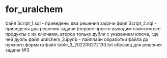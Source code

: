 # for_uralchem
файл Script_1.sql - приведены два решения задачи
файл Script_2.sql - приведены два решения задачи (первое просто выводим списком все продукты с их ключами, второе только дубли с указанием ключа, где чей дубль
файл uralchem_3.ipynb - пайплайн обработки файла до нужного формата
файл table_3_202206272130.txt образец для решения задачи №3
